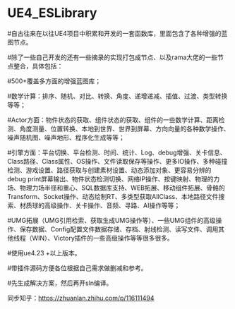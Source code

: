 # UE4_ESLibrary

#自古往来在以往UE4项目中积累和开发的一套函数库，里面包含了各种增强的蓝图节点。

#除了一些自己开发的还有一些摘录的实现打包成节点、以及rama大佬的一些节点整合，具体包括：

#500+覆盖多方面的增强蓝图库；

#数学计算：排序、随机、对比、转换、角度、递增递减、插值、过渡、类型转换等等；

#Actor方面：物件状态的获取、组件状态的获取、组件的一些数学计算、距离检测、角度测量、位置转换、本地到世界、世界到屏幕、方向向量的各种数学操作、噪声随机图、噪声地形、程序化生成等等；

#引擎方面：平台切换、平台检测、时间、统计、Log、debug增强、关卡信息、Class路径、Class属性、OS操作、文件读取保存等操作、更多IO操作、多种碰撞检测、游戏设置、路径获取与创建素材设置、动态添加对象、更容易分辨的debug print屏幕输出、物件状态检测切换、网络IP操作、按键映射、物理的力场、物理力场半径和重心、SQL数据库支持、WEB拓展、移动组件拓展、骨骼的Transform、Socket操作、动态绘制RT、多类型获取AllClass、本地路径文件搜索、材质球的高级操作、关卡操作、音频、寻路、AI操作等等；

#UMG拓展（UMG引用检索、获取生成UMG操作等）、一些UMG组件的高级操作、保存数据、Config配置文件数据存储、存档、射线检测、读写文件、调用其他线程（WIN）、Victory插件的一些高级操作等等很多很多。

#使用ue4.23 +以上版本。

#带插件源码方便各位根据自己需求做删减和参考。

#先生成解决方案，然后再开sln编译。

同步知乎：https://zhuanlan.zhihu.com/p/116111494
